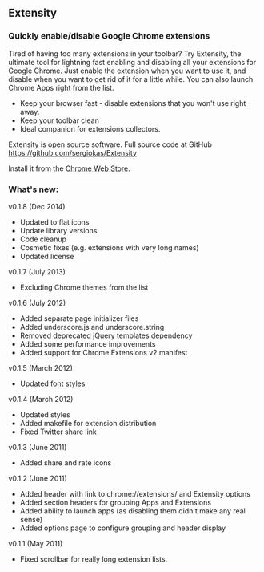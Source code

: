 ## Extensity

### Quickly enable/disable Google Chrome extensions

Tired of having too many extensions in your toolbar? Try Extensity, the ultimate tool
for lightning fast enabling and disabling all your extensions for Google Chrome.
Just enable the extension when you want to use it, and disable when you want to
get rid of it for a little while. You can also launch Chrome Apps right from the list.

* Keep your browser fast - disable extensions that you won't use right away.
* Keep your toolbar clean
* Ideal companion for extensions collectors.

Extensity is open source software. Full source code at GitHub https://github.com/sergiokas/Extensity

Install it from the [Chrome Web Store](https://chrome.google.com/webstore/detail/extensity/jjmflmamggggndanpgfnpelongoepncg).

### What's new:

v0.1.8 (Dec 2014)
- Updated to flat icons
- Update library versions
- Code cleanup
- Cosmetic fixes (e.g. extensions with very long names)
- Updated license

v0.1.7 (July 2013)
- Excluding Chrome themes from the list

v0.1.6 (July 2012)
- Added separate page initializer files
- Added underscore.js and underscore.string
- Removed deprecated jQuery templates dependency
- Added some performance improvements
- Added support for Chrome Extensions v2 manifest

v0.1.5 (March 2012)
- Updated font styles

v0.1.4 (March 2012)
- Updated styles
- Added makefile for extension distribution
- Fixed Twitter share link

v0.1.3 (June 2011)
- Added share and rate icons

v0.1.2 (June 2011)
- Added header with link to chrome://extensions/ and Extensity options
- Added section headers for grouping Apps and Extensions
- Added ability to launch apps (as disabling them didn't make any real sense)
- Added options page to configure grouping and header display

v0.1.1 (May 2011)
- Fixed scrollbar for really long extension lists.
